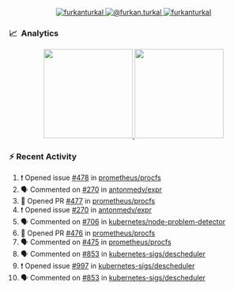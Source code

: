 <p align="center">
  <a href="https://linkedin.com/in/furkanturkal" target="blank">
    <img src="https://img.shields.io/badge/linkedin-%230077B5.svg?&style=for-the-badge&logo=linkedin&logoColor=white" alt="furkanturkal" />
  </a>
  <a href="https://medium.com/@furkan.turkal" target="blank">
    <img src="https://img.shields.io/badge/medium-%2312100E.svg?&style=for-the-badge&logo=medium&logoColor=white" alt="@furkan.turkal" />
  </a>
  <a href="https://twitter.com/furkanturkaI" target="blank">
    <img src="https://img.shields.io/badge/Twitter-1DA1F2?style=for-the-badge&logo=twitter&logoColor=white" alt="furkanturkaI" />
  </a>
</p>

### 📈 &nbsp;Analytics

<p align="center">
  <a href="https://coderstats.net/github/#Dentrax">
    <img height="180em" src="https://github-readme-stats-eight-theta.vercel.app/api?username=Dentrax&show_icons=true&theme=algolia&include_all_commits=true&count_private=true&line_height=26"/>
    <img height="180em" src="https://github-readme-stats-eight-theta.vercel.app/api/top-langs/?username=Dentrax&layout=compact&langs_count=8&theme=algolia&line_height=26"/>
  </a>
</p>

### :zap: Recent Activity

<!--START_SECTION:activity-->
1. ❗️ Opened issue [#478](https://github.com/prometheus/procfs/issues/478) in [prometheus/procfs](https://github.com/prometheus/procfs)
2. 🗣 Commented on [#270](https://github.com/antonmedv/expr/issues/270) in [antonmedv/expr](https://github.com/antonmedv/expr)
3. 💪 Opened PR [#477](https://github.com/prometheus/procfs/pull/477) in [prometheus/procfs](https://github.com/prometheus/procfs)
4. ❗️ Opened issue [#270](https://github.com/antonmedv/expr/issues/270) in [antonmedv/expr](https://github.com/antonmedv/expr)
5. 🗣 Commented on [#706](https://github.com/kubernetes/node-problem-detector/issues/706) in [kubernetes/node-problem-detector](https://github.com/kubernetes/node-problem-detector)
6. 💪 Opened PR [#476](https://github.com/prometheus/procfs/pull/476) in [prometheus/procfs](https://github.com/prometheus/procfs)
7. 🗣 Commented on [#475](https://github.com/prometheus/procfs/issues/475) in [prometheus/procfs](https://github.com/prometheus/procfs)
8. 🗣 Commented on [#853](https://github.com/kubernetes-sigs/descheduler/issues/853) in [kubernetes-sigs/descheduler](https://github.com/kubernetes-sigs/descheduler)
9. ❗️ Opened issue [#997](https://github.com/kubernetes-sigs/descheduler/issues/997) in [kubernetes-sigs/descheduler](https://github.com/kubernetes-sigs/descheduler)
10. 🗣 Commented on [#853](https://github.com/kubernetes-sigs/descheduler/issues/853) in [kubernetes-sigs/descheduler](https://github.com/kubernetes-sigs/descheduler)
<!--END_SECTION:activity-->
